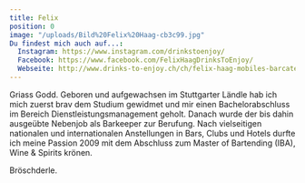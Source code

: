 ```yaml
---
title: Felix
position: 0
image: "/uploads/Bild%20Felix%20Haag-cb3c99.jpg"
Du findest mich auch auf...:
  Instagram: https://www.instagram.com/drinkstoenjoy/
  Facebook: https://www.facebook.com/FelixHaagDrinksToEnjoy/
  Webseite: http://www.drinks-to-enjoy.ch/ch/felix-haag-mobiles-barcatering/
---
```


Griass Godd. Geboren und aufgewachsen im Stuttgarter Ländle hab ich mich zuerst brav dem Studium gewidmet und mir einen Bachelorabschluss im Bereich Dienstleistungsmanagement geholt. Danach wurde der bis dahin ausgeübte Nebenjob als Barkeeper zur Berufung. Nach vielseitigen nationalen und internationalen Anstellungen in Bars, Clubs und Hotels durfte ich meine Passion 2009 mit dem Abschluss zum Master of Bartending (IBA), Wine & Spirits krönen.

Bröschderle.